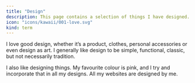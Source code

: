 ```yaml
---
title: "Design"
description: This page contains a selection of things I have designed.
icon: "icons/kawaii/001-love.svg"
kind: term
---
```

I love good design, whether it’s a product, clothes, personal accessories or even design as art. I generally like design to be simple, functional, classic, but not necessarily tradition.

I also like designing things. My favourite colour is pink, and I try and incorporate that in all my designs. All my websites are designed by me.
